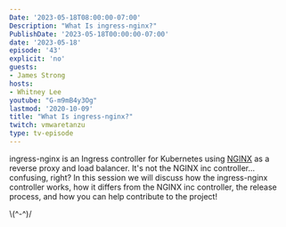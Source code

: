 ```yaml
---
Date: '2023-05-18T08:00:00-07:00'
Description: "What Is ingress-nginx?"
PublishDate: '2023-05-18T00:00:00-07:00'
date: '2023-05-18'
episode: '43'
explicit: 'no'
guests:
- James Strong
hosts:
- Whitney Lee
youtube: "G-m9mB4y3Og"
lastmod: '2020-10-09'
title: "What Is ingress-nginx?"
twitch: vmwaretanzu
type: tv-episode
---
```


ingress-nginx is an Ingress controller for Kubernetes using [NGINX](https://nginx.org/) as a reverse proxy and load balancer.  It's not the NGINX inc controller... confusing, right?  In this session we will discuss how the ingress-nginx controller works, how it differs from the NGINX inc controller, the release process, and how you can help contribute to the project!

\\(^-^)/
